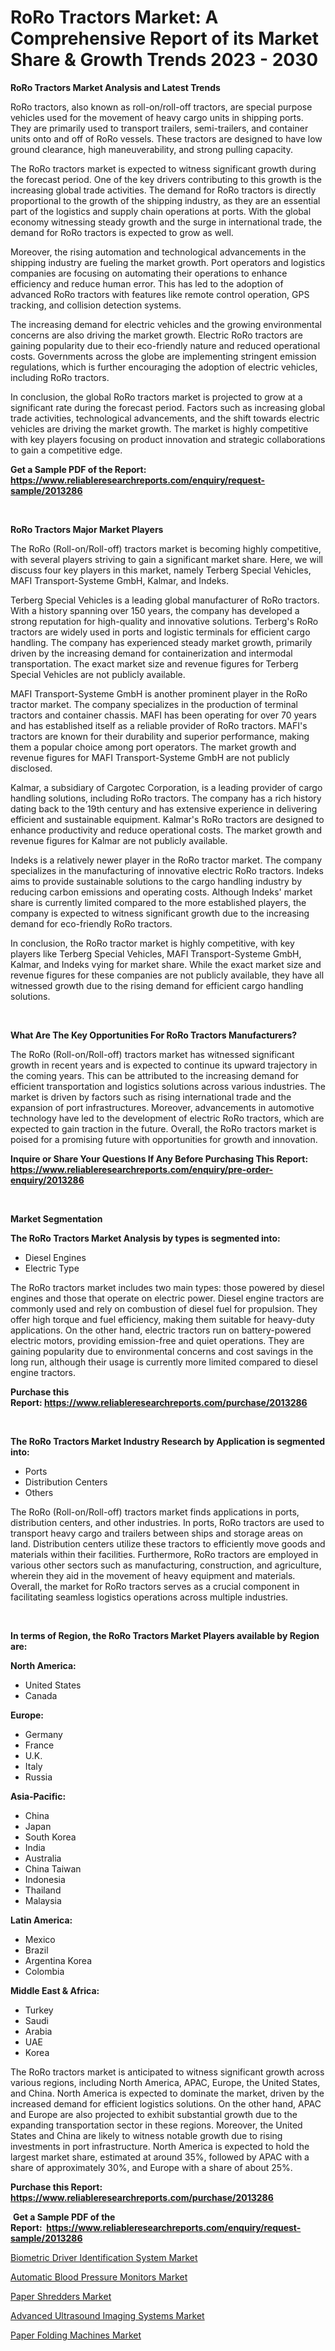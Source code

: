 <p><h1>RoRo Tractors Market: A Comprehensive Report of its Market Share & Growth Trends 2023 - 2030</h1></p><p><strong>RoRo Tractors Market Analysis and Latest Trends</strong></p>
<p><p>RoRo tractors, also known as roll-on/roll-off tractors, are special purpose vehicles used for the movement of heavy cargo units in shipping ports. They are primarily used to transport trailers, semi-trailers, and container units onto and off of RoRo vessels. These tractors are designed to have low ground clearance, high maneuverability, and strong pulling capacity.</p><p>The RoRo tractors market is expected to witness significant growth during the forecast period. One of the key drivers contributing to this growth is the increasing global trade activities. The demand for RoRo tractors is directly proportional to the growth of the shipping industry, as they are an essential part of the logistics and supply chain operations at ports. With the global economy witnessing steady growth and the surge in international trade, the demand for RoRo tractors is expected to grow as well.</p><p>Moreover, the rising automation and technological advancements in the shipping industry are fueling the market growth. Port operators and logistics companies are focusing on automating their operations to enhance efficiency and reduce human error. This has led to the adoption of advanced RoRo tractors with features like remote control operation, GPS tracking, and collision detection systems.</p><p>The increasing demand for electric vehicles and the growing environmental concerns are also driving the market growth. Electric RoRo tractors are gaining popularity due to their eco-friendly nature and reduced operational costs. Governments across the globe are implementing stringent emission regulations, which is further encouraging the adoption of electric vehicles, including RoRo tractors.</p><p>In conclusion, the global RoRo tractors market is projected to grow at a significant rate during the forecast period. Factors such as increasing global trade activities, technological advancements, and the shift towards electric vehicles are driving the market growth. The market is highly competitive with key players focusing on product innovation and strategic collaborations to gain a competitive edge.</p></p>
<p><strong>Get a Sample PDF of the Report:&nbsp; <a href="https://www.reliableresearchreports.com/enquiry/request-sample/2013286">https://www.reliableresearchreports.com/enquiry/request-sample/2013286</a></strong></p>
<p>&nbsp;</p>
<p><strong>RoRo Tractors Major Market Players</strong></p>
<p><p>The RoRo (Roll-on/Roll-off) tractors market is becoming highly competitive, with several players striving to gain a significant market share. Here, we will discuss four key players in this market, namely Terberg Special Vehicles, MAFI Transport-Systeme GmbH, Kalmar, and Indeks.</p><p>Terberg Special Vehicles is a leading global manufacturer of RoRo tractors. With a history spanning over 150 years, the company has developed a strong reputation for high-quality and innovative solutions. Terberg's RoRo tractors are widely used in ports and logistic terminals for efficient cargo handling. The company has experienced steady market growth, primarily driven by the increasing demand for containerization and intermodal transportation. The exact market size and revenue figures for Terberg Special Vehicles are not publicly available.</p><p>MAFI Transport-Systeme GmbH is another prominent player in the RoRo tractor market. The company specializes in the production of terminal tractors and container chassis. MAFI has been operating for over 70 years and has established itself as a reliable provider of RoRo tractors. MAFI's tractors are known for their durability and superior performance, making them a popular choice among port operators. The market growth and revenue figures for MAFI Transport-Systeme GmbH are not publicly disclosed.</p><p>Kalmar, a subsidiary of Cargotec Corporation, is a leading provider of cargo handling solutions, including RoRo tractors. The company has a rich history dating back to the 19th century and has extensive experience in delivering efficient and sustainable equipment. Kalmar's RoRo tractors are designed to enhance productivity and reduce operational costs. The market growth and revenue figures for Kalmar are not publicly available.</p><p>Indeks is a relatively newer player in the RoRo tractor market. The company specializes in the manufacturing of innovative electric RoRo tractors. Indeks aims to provide sustainable solutions to the cargo handling industry by reducing carbon emissions and operating costs. Although Indeks' market share is currently limited compared to the more established players, the company is expected to witness significant growth due to the increasing demand for eco-friendly RoRo tractors.</p><p>In conclusion, the RoRo tractor market is highly competitive, with key players like Terberg Special Vehicles, MAFI Transport-Systeme GmbH, Kalmar, and Indeks vying for market share. While the exact market size and revenue figures for these companies are not publicly available, they have all witnessed growth due to the rising demand for efficient cargo handling solutions.</p></p>
<p>&nbsp;</p>
<p><strong>What Are The Key Opportunities For RoRo Tractors Manufacturers?</strong></p>
<p><p>The RoRo (Roll-on/Roll-off) tractors market has witnessed significant growth in recent years and is expected to continue its upward trajectory in the coming years. This can be attributed to the increasing demand for efficient transportation and logistics solutions across various industries. The market is driven by factors such as rising international trade and the expansion of port infrastructures. Moreover, advancements in automotive technology have led to the development of electric RoRo tractors, which are expected to gain traction in the future. Overall, the RoRo tractors market is poised for a promising future with opportunities for growth and innovation.</p></p>
<p><strong>Inquire or Share Your Questions If Any Before Purchasing This Report: <a href="https://www.reliableresearchreports.com/enquiry/pre-order-enquiry/2013286">https://www.reliableresearchreports.com/enquiry/pre-order-enquiry/2013286</a></strong></p>
<p>&nbsp;</p>
<p><strong>Market Segmentation</strong></p>
<p><strong>The RoRo Tractors Market Analysis by types is segmented into:</strong></p>
<p><ul><li>Diesel Engines</li><li>Electric Type</li></ul></p>
<p><p>The RoRo tractors market includes two main types: those powered by diesel engines and those that operate on electric power. Diesel engine tractors are commonly used and rely on combustion of diesel fuel for propulsion. They offer high torque and fuel efficiency, making them suitable for heavy-duty applications. On the other hand, electric tractors run on battery-powered electric motors, providing emission-free and quiet operations. They are gaining popularity due to environmental concerns and cost savings in the long run, although their usage is currently more limited compared to diesel engine tractors.</p></p>
<p><strong>Purchase this Report:&nbsp;<a href="https://www.reliableresearchreports.com/purchase/2013286">https://www.reliableresearchreports.com/purchase/2013286</a></strong></p>
<p>&nbsp;</p>
<p><strong>The RoRo Tractors Market Industry Research by Application is segmented into:</strong></p>
<p><ul><li>Ports</li><li>Distribution Centers</li><li>Others</li></ul></p>
<p><p>The RoRo (Roll-on/Roll-off) tractors market finds applications in ports, distribution centers, and other industries. In ports, RoRo tractors are used to transport heavy cargo and trailers between ships and storage areas on land. Distribution centers utilize these tractors to efficiently move goods and materials within their facilities. Furthermore, RoRo tractors are employed in various other sectors such as manufacturing, construction, and agriculture, wherein they aid in the movement of heavy equipment and materials. Overall, the market for RoRo tractors serves as a crucial component in facilitating seamless logistics operations across multiple industries.</p></p>
<p>&nbsp;</p>
<p><strong>In terms of Region, the RoRo Tractors Market Players available by Region are:</strong></p>
<p>
    <p> <strong> North America: </strong>
        <ul>
            <li>United States</li>
            <li>Canada</li>
        </ul>
        </p> 
    <p> <strong> Europe: </strong>
        <ul>
            <li>Germany</li>
            <li>France</li>
            <li>U.K.</li>
            <li>Italy</li>
            <li>Russia</li>
        </ul>
        </p> 
    <p> <strong> Asia-Pacific: </strong>
        <ul>
            <li>China</li>
            <li>Japan</li>
            <li>South Korea</li>
            <li>India</li>
            <li>Australia</li>
            <li>China Taiwan</li>
            <li>Indonesia</li>
            <li>Thailand</li>
            <li>Malaysia</li>
        </ul>
        </p> 
    <p> <strong> Latin America: </strong>
        <ul>
            <li>Mexico</li>
            <li>Brazil</li>
            <li>Argentina Korea</li>
            <li>Colombia</li>
        </ul>
        </p> 
    <p> <strong> Middle East & Africa: </strong>
        <ul>
            <li>Turkey</li>
            <li>Saudi</li>
            <li>Arabia</li>
            <li>UAE</li>
            <li>Korea</li>
        </ul>
    </p>
    </p>
<p><p>The RoRo tractors market is anticipated to witness significant growth across various regions, including North America, APAC, Europe, the United States, and China. North America is expected to dominate the market, driven by the increased demand for efficient logistics solutions. On the other hand, APAC and Europe are also projected to exhibit substantial growth due to the expanding transportation sector in these regions. Moreover, the United States and China are likely to witness notable growth due to rising investments in port infrastructure. North America is expected to hold the largest market share, estimated at around 35%, followed by APAC with a share of approximately 30%, and Europe with a share of about 25%.</p></p>
<p><strong>Purchase this Report: <a href="https://www.reliableresearchreports.com/purchase/2013286">https://www.reliableresearchreports.com/purchase/2013286</a></strong></p>
<p>&nbsp;<strong>Get a Sample PDF of the Report:&nbsp;&nbsp;<a href="https://www.reliableresearchreports.com/enquiry/request-sample/2013286">https://www.reliableresearchreports.com/enquiry/request-sample/2013286</a></strong></p>
<p><strong></strong></p>
<p><p><a href="https://github.com/gdfhhhj/Market-Research-Report-List-1/blob/main/biometric-driver-identification-system-market.md">Biometric Driver Identification System Market</a></p><p><a href="https://www.linkedin.com/pulse/automatic-blood-pressure-monitors-market-share-amp-new-trends-8kqle/">Automatic Blood Pressure Monitors Market</a></p><p><a href="https://medium.com/@ashleyhills1920/paper-shredders-market-size-market-outlook-and-market-forecast-2023-to-2030-c54b502ae736">Paper Shredders Market</a></p><p><a href="https://www.linkedin.com/pulse/decoding-advanced-ultrasound-imaging-systems-market-deep-dive-iwdue/">Advanced Ultrasound Imaging Systems Market</a></p><p><a href="https://medium.com/@zitakuvalis/paper-folding-machines-market-competitive-analysis-market-trends-and-forecast-to-2030-f947dc36f186">Paper Folding Machines Market</a></p></p>